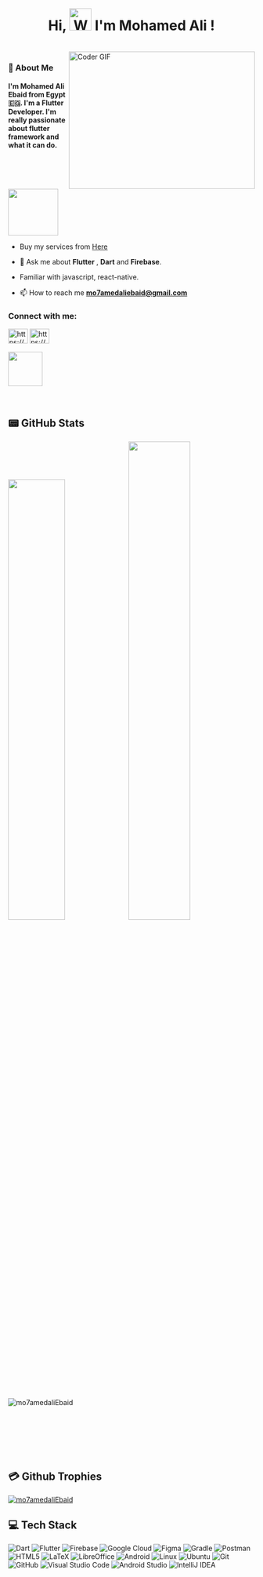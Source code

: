 <h1 align="center"> Hi, <img src="https://raw.githubusercontent.com/nixin72/nixin72/master/wave.gif" 
         alt="Waving hand animated gif"
         height="45"
         width="45" /> I'm Mohamed Ali !</h1>





<br/>


<img align="right" src="https://media.giphy.com/media/SWoSkN6DxTszqIKEqv/giphy.gif" alt="Coder GIF" width="380" height="280">

<h3>🚀 About Me</h3>
<h4> I'm Mohamed Ali Ebaid from Egypt🇪🇬. I'm a Flutter Developer. I'm really passionate about flutter framework and what it can do. </h4>

<img align="center" src="https://github.com/Govindv7555/Govindv7555/blob/main/49e76e0596857673c5c80c85b84394c1.gif" width= 45% height=95px>
<br/>

- Buy my services from [Here](https://khamsat.com/user/mohamed_ali_ebaid/services)
- 💬 Ask me about **Flutter** , **Dart** and **Firebase**.
  
- Familiar with javascript, react-native.
  
- 📫 How to reach me **mo7amedaliebaid@gmail.com**
  <br/>

<h3 align="left">Connect with me:</h3>
<p align="left">
<a href="https://www.linkedin.com/in/mohamed-ebaid-419042266/" target="blank"><img align="center" src="https://raw.githubusercontent.com/rahuldkjain/github-profile-readme-generator/master/src/images/icons/Social/linked-in-alt.svg" alt="https://www.linkedin.com/in/mahmoudysleim/" height="30" width="40" /></a>
<a href="https://www.facebook.com/mohamed.ebied.980/" target="blank"><img align="center" src="https://raw.githubusercontent.com/rahuldkjain/github-profile-readme-generator/master/src/images/icons/Social/facebook.svg" alt="https://www.facebook.com/" height="30" width="40" /></a>
<br/>
<br/>
<a href="https://www.youtube.com/channel/UCcaLYqe9DJGdqexSQSIgs7w"><img src="https://www.svgrepo.com/show/126753/youtube.svg" width="70" height="70" ></img></a>

</p>
<br/>

## 📟 GitHub Stats
<p align="center-left">
	<img width="48%" src="https://github-readme-stats.vercel.app/api?username=mo7amedaliEbaid&show_icons=true&theme=vue" />
	<img width="50%" src="https://github-readme-streak-stats.herokuapp.com/?user=mo7amedaliEbaid&theme=vue" />
    <img align="left" src="https://github-readme-stats.vercel.app/api/top-langs?username=mo7amedaliEbaid&show_icons=true&theme=vue&locale=en&layout=compact" alt="mo7amedaliEbaid" />
</p>
<br/>
<br/>
<br/>
<br/>
<br/>
<br/>

## 💳 Github Trophies


<p align="left"> <a href="https://github.com/ryo-ma/github-profile-trophy"><img src="https://github-profile-trophy.vercel.app/?username=mo7amedaliEbaid" alt="mo7amedaliEbaid" /></a> </p>

## 💻 Tech Stack
![Dart](https://img.shields.io/badge/dart-%230175C2.svg?style=for-the-badge&logo=dart&logoColor=white) ![Flutter](https://img.shields.io/badge/Flutter-%2302569B.svg?style=for-the-badge&logo=Flutter&logoColor=white)  ![Firebase](https://img.shields.io/badge/firebase-%23039BE5.svg?style=for-the-badge&logo=firebase) ![Google Cloud](https://img.shields.io/badge/Google%20Cloud-%234285F4.svg?style=for-the-badge&logo=google-cloud&logoColor=white)   ![Figma](https://img.shields.io/badge/figma-%23F24E1E.svg?style=for-the-badge&logo=figma&logoColor=white) ![Gradle](https://img.shields.io/badge/Gradle-02303A.svg?style=for-the-badge&logo=Gradle&logoColor=white) ![Postman](https://img.shields.io/badge/Postman-FF6C37?style=for-the-badge&logo=postman&logoColor=white)  ![HTML5](https://img.shields.io/badge/html5-%23E34F26.svg?style=for-the-badge&logo=html5&logoColor=white)	![LaTeX](https://img.shields.io/badge/latex-%23008080.svg?style=for-the-badge&logo=latex&logoColor=white)   ![LibreOffice](https://img.shields.io/badge/LibreOffice-%2318A303?style=for-the-badge&logo=LibreOffice&logoColor=white)	  ![Android](https://img.shields.io/badge/Android-3DDC84?style=for-the-badge&logo=android&logoColor=white)    ![Linux](https://img.shields.io/badge/Linux-FCC624?style=for-the-badge&logo=linux&logoColor=black)    ![Ubuntu](https://img.shields.io/badge/Ubuntu-E95420?style=for-the-badge&logo=ubuntu&logoColor=white)   ![Git](https://img.shields.io/badge/git-%23F05033.svg?style=for-the-badge&logo=git&logoColor=white)		 ![GitHub](https://img.shields.io/badge/github-%23121011.svg?style=for-the-badge&logo=github&logoColor=white) 		![Visual Studio Code](https://img.shields.io/badge/Visual%20Studio%20Code-0078d7.svg?style=for-the-badge&logo=visual-studio-code&logoColor=white)   ![Android Studio](https://img.shields.io/badge/Android%20Studio-3DDC84.svg?style=for-the-badge&logo=android-studio&logoColor=white)   ![IntelliJ IDEA](https://img.shields.io/badge/IntelliJIDEA-000000.svg?style=for-the-badge&logo=intellij-idea&logoColor=white)
